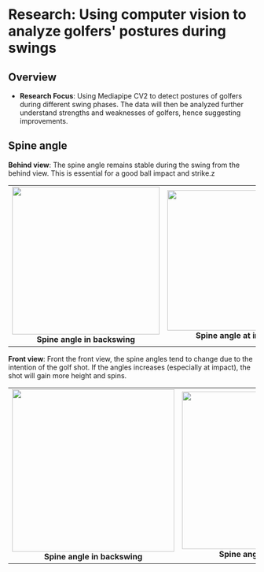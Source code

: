 # Research: Using computer vision to analyze golfers' postures during swings

## Overview
- **Research Focus**: Using Mediapipe CV2 to detect postures of golfers during different swing phases. The data will then be analyzed further understand strengths and weaknesses of golfers, hence suggesting improvements.

## Spine angle
**Behind view**:
The spine angle remains stable during the swing from the behind view. This is essential for a good ball impact and strike.z
  <table>
  <tr>
    <td align="center">
      <img src="https://github.com/user-attachments/assets/5f2d4703-30a6-49b3-be9e-ef522b715b46" width="300"/><br/>
      <b>Spine angle in backswing</b>
    </td>
    <td align="center">
      <img src="https://github.com/user-attachments/assets/90a8d69d-9428-4c3b-a5a9-ab2d8fedc5f3" width="285"/><br/>
      <b>Spine angle at impact</b>
    </td>
    <td align="center">
      <img src="https://github.com/user-attachments/assets/05cd0380-d28e-46c2-b58b-bfabc9f8c144" width="300"/><br/>
      <b>Spine angle at follow through</b>
    </td>
  </tr>
</table>

**Front view**:
Front the front view, the spine angles tend to change due to the intention of the golf shot. If the angles increases (especially at impact), the shot will gain more height and spins.
  <table>
  <tr>
    <td align="center">
      <img src="https://github.com/user-attachments/assets/6c97ed17-3b23-49bb-8be1-1c3ab8ce4e7e" width="330"/><br/>
      <b>Spine angle in backswing</b>
    </td>
    <td align="center">
      <img src="https://github.com/user-attachments/assets/437501c7-cc5b-4e3a-b595-05e04e41f087" width="320"/><br/>
      <b>Spine angle at impact</b>
    </td>
    <td align="center">
      <img src="https://github.com/user-attachments/assets/186bcfde-a218-465c-8a49-0949647bc399" width="290"/><br/>
      <b>Spine angle at follow through</b>
    </td>
  </tr>
</table>

